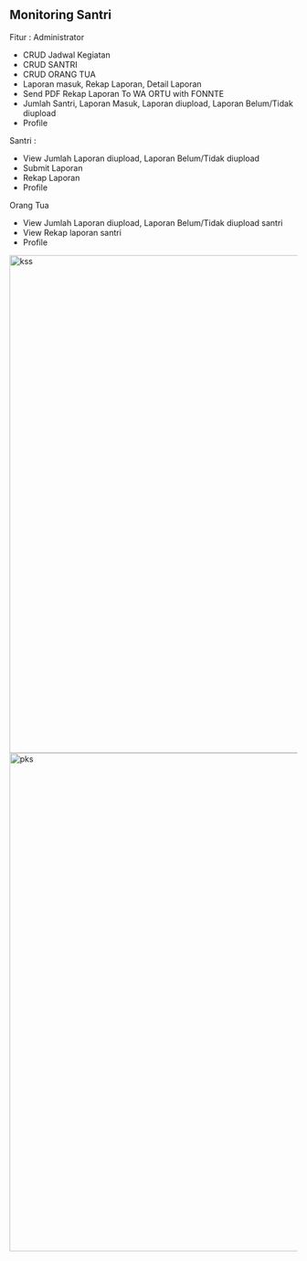 <h2>Monitoring Santri</h2>

Fitur :
Administrator
- CRUD Jadwal Kegiatan
- CRUD SANTRI
- CRUD ORANG TUA
- Laporan masuk, Rekap Laporan, Detail Laporan
- Send PDF Rekap Laporan To WA ORTU with FONNTE
- Jumlah Santri, Laporan Masuk, Laporan diupload, Laporan Belum/Tidak diupload
- Profile

Santri :
- View Jumlah Laporan diupload, Laporan Belum/Tidak diupload
- Submit Laporan
- Rekap Laporan
- Profile

Orang Tua
- View Jumlah Laporan diupload, Laporan Belum/Tidak diupload santri
- View Rekap laporan santri
- Profile


<img width="1918" height="871" alt="kss" src="https://github.com/user-attachments/assets/19b70c53-a494-4451-b056-17a26e943bd1" />
<img width="1920" height="872" alt="pks" src="https://github.com/user-attachments/assets/5c7f2da1-5aea-4c64-a1f2-264d983940ff" />
